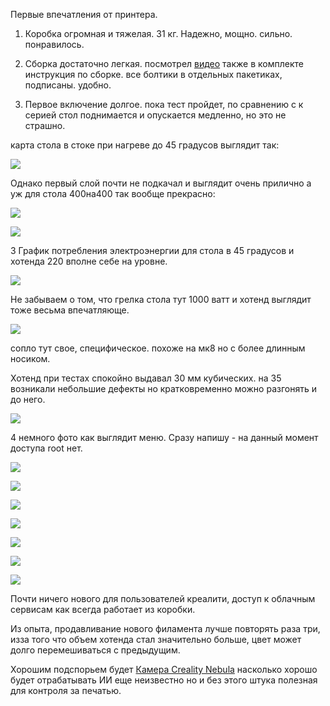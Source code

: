 Первые впечатления от принтера.

1. Коробка огромная и тяжелая. 31 кг. Надежно, мощно. сильно. понравилось.

2. Сборка достаточно легкая. посмотрел [видео](https://youtu.be/VDOPQRVCY3I?si=ck5SxVFJXiyOnVK2) также в комплекте инструкция по сборке. все болтики в отдельных пакетиках, подписаны. удобно.

3. Первое включение долгое. пока тест пройдет, по сравнению с к серией стол поднимается и опускается медленно, но это не страшно. 

карта стола в стоке при нагреве до 45 градусов выглядит так:

![](/images/map1.jpg) 

Однако первый слой почти не подкачал и выглядит очень прилично а уж для стола 400на400 так вообще прекрасно:

![](/images/first_layer.jpg)

![](/images/first_layer2.jpg)


3 График потребления электроэнергии для стола в 45 градусов и хотенда 220 вполне себе на уровне.

![](/images/watt.jpg)

 Не забываем о том, что грелка стола тут 1000 ватт и хотенд выглядит тоже весьма впечатляюще. 
 
 
![](/images/hotend.jpg)
 

сопло тут свое, специфическое. похоже на мк8 но с более длинным носиком.


 Хотенд при тестах спокойно выдавал 30 мм кубических. на 35 возникали небольшие дефекты но кратковременно можно разгонять и до него. 

 ![](/images/flowtest.jpg)



4 немного фото как выглядит меню. Сразу напишу - на данный момент доступа root нет. 

![](/images/menu1.jpg)

![](/images/menu2.jpg)

![](/images/menu3.jpg)

![](/images/menu4.jpg)

![](/images/menu5.jpg)

![](/images/menu6.jpg)

![](/images/menu7.jpg)

Почти ничего нового для пользователей креалити, доступ к облачным сервисам как всегда работает из коробки.

Из  опыта, продавливание нового филамента лучше повторять раза три, изза того что объем хотенда стал значительно больше, цвет может долго перемешиваться с предыдущим. 

Хорошим подспорьем будет [Камера Creality Nebula](https://aliexpress.ru/item/1005006159528565.html) насколько хорошо будет отрабатывать ИИ еще неизвестно но и без этого штука полезная  для контроля за печатью.


